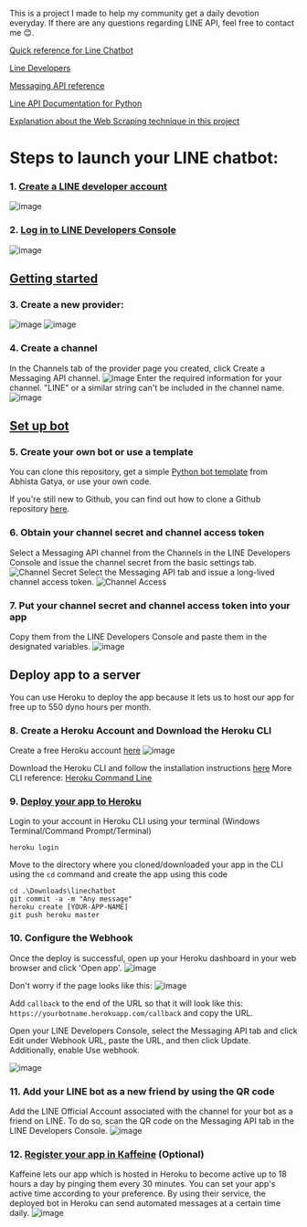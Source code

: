This is a project I made to help my community get a daily devotion everyday.
If there are any questions regarding LINE API, feel free to contact me 😊.

[Quick reference for Line Chatbot](youtube.com/watch?v=TzZM1BtGPtM)

[Line Developers](developers.line.biz)

[Messaging API reference](developers.line.biz/en/reference/messaging-api)

[Line API Documentation for Python](https://github.com/line/line-bot-sdk-python)

[Explanation about the Web Scraping technique in this project](https://medium.com/@kevinma28/daily-devotion-web-scraping-using-python-f6d6431af167)

# Steps to launch your LINE chatbot:

### 1. [Create a LINE developer account](https://developers.line.biz/en/docs/line-developers-console/login-account/#register-as-developer)
![image](https://user-images.githubusercontent.com/63847755/154469496-14795cd8-26e1-4fa5-9f20-2fcd74d4440b.png)

### 2. [Log in to LINE Developers Console](https://developers.line.biz/console/)
![image](https://user-images.githubusercontent.com/63847755/154469652-f8485d1c-5467-4914-8b23-7d53c09ee5a1.png)

## [Getting started](https://developers.line.biz/en/docs/messaging-api/getting-started/)
### 3. Create a new provider: 
![image](https://user-images.githubusercontent.com/63847755/154469893-0132ba7a-6ac0-46d3-9c33-26e9f82ffab0.png)
![image](https://user-images.githubusercontent.com/63847755/154470062-d3e5214a-ab32-40c7-a0c0-801efd961260.png)

### 4. Create a channel
In the Channels tab of the provider page you created, click Create a Messaging API channel.
![image](https://user-images.githubusercontent.com/63847755/154470116-83baf40b-9cf2-4c71-8c63-d70e6da6d227.png)
Enter the required information for your channel. "LINE" or a similar string can't be included in the channel name.
![image](https://user-images.githubusercontent.com/63847755/154470493-03a15d8d-b65b-4c25-b885-181193948e3d.png)

## [Set up bot](https://developers.line.biz/en/docs/messaging-api/building-bot/#set-up-bot-on-line-developers-console)
### 5. Create your own bot or use a template
You can clone this repository, get a simple [Python bot template](https://github.com/abhishtagatya/pyline-bot) from Abhista Gatya, or use your own code.

If you're still new to Github, you can find out how to clone a Github repository [here](https://www.howtogeek.com/451360/how-to-clone-a-github-repository/).

### 6. Obtain your channel secret and channel access token
Select a Messaging API channel from the Channels in the LINE Developers Console and issue the channel secret from the basic settings tab.
![Channel Secret](https://user-images.githubusercontent.com/63847755/154473468-619d885b-7f76-4b30-8d59-d5b0b3315424.png)
Select the Messaging API tab and issue a long-lived channel access token.
![Channel Access](https://user-images.githubusercontent.com/63847755/154473486-3a3b6655-e9a3-46fb-8660-97102cd0e9a9.png)

### 7. Put your channel secret and channel access token into your app
Copy them from the LINE Developers Console and paste them in the designated variables.
![image](https://user-images.githubusercontent.com/63847755/154639992-973a2ee2-5881-408c-a874-a9f1f268e89c.png)

## Deploy app to a server
You can use Heroku to deploy the app because it lets us to host our app for free up to 550 dyno hours per month.

### 8. Create a Heroku Account and Download the Heroku CLI
Create a free Heroku account [here](https://signup.heroku.com/)
![image](https://user-images.githubusercontent.com/63847755/154642750-50a4c374-02d2-40cf-b085-9226a298651f.png)

Download the Heroku CLI and follow the installation instructions [here](https://devcenter.heroku.com/articles/heroku-cli)
More CLI reference: [Heroku Command Line](https://devcenter.heroku.com/categories/command-line)

### 9. [Deploy your app to Heroku](https://devcenter.heroku.com/articles/getting-started-with-python?singlepage=true)
Login to your account in Heroku CLI using your terminal (Windows Terminal/Command Prompt/Terminal)
```
heroku login
```
Move to the directory where you cloned/downloaded your app in the CLI using the ```cd``` command and create the app using this code
```
cd .\Downloads\linechatbot
git commit -a -m "Any message"
heroku create [YOUR-APP-NAME]
git push heroku master
```

### 10. Configure the Webhook
Once the deploy is successful, open up your Heroku dashboard in your web browser and click 'Open app'.
![image](https://user-images.githubusercontent.com/63847755/154648974-8cb2030f-fe37-46d6-8296-8f929dec77a3.png)

Don't worry if the page looks like this:
![image](https://user-images.githubusercontent.com/63847755/154650926-31ce2fff-5396-4957-b558-5cc0f446aef3.png)

Add ```callback``` to the end of the URL so that it will look like this: ```https://yourbotname.herokuapp.com/callback``` and copy the URL.

Open your LINE Developers Console, select the Messaging API tab and click Edit under Webhook URL, paste the URL, and then click Update. Additionally, enable Use webhook.

![image](https://user-images.githubusercontent.com/63847755/154474387-5763e035-9457-4ce7-b881-f354df5cdb16.png)

### 11. Add your LINE bot as a new friend by using the QR code
Add the LINE Official Account associated with the channel for your bot as a friend on LINE. To do so, scan the QR code on the Messaging API tab in the LINE Developers Console.
![image](https://user-images.githubusercontent.com/63847755/154650320-2234b961-4beb-4c43-a082-c7413785f979.png)

### 12. [Register your app in Kaffeine](http://kaffeine.herokuapp.com/) (Optional)
Kaffeine lets our app which is hosted in Heroku to become active up to 18 hours a day by pinging them every 30 minutes.
You can set your app's active time according to your preference. By using their service, the deployed bot in Heroku can send automated messages at a certain time daily.
![image](https://user-images.githubusercontent.com/63847755/154643001-1ec5f65c-87e3-4c74-9f11-b725e58edefa.png)
